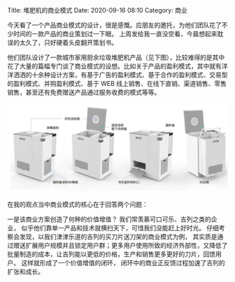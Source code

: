 Title: 堆肥机的商业模式
Date: 2020-09-16 08:10
Category: 商业

今天看了一个产品商业模式的设计，很是感慨。应朋友的邀托，为他们团队花了不少时间的一款产品的商业策划过一下眼。 上周发给我一直没空看，今晨想起来耽误的太久了，只好硬着头皮翻开策划书。

他们团队设计了一款城市家用厨余垃圾堆肥机产品（见下图），比较难得的是其中花了大量的篇幅专门谈了商业模式的设想。比如关于产品的盈利模式，其中就有洋洋洒洒的十余种设计方案，有基于广告的盈利模式、基于合作的盈利模式、交易型的盈利模式、并购盈利模式、基于 WEB 线上销售、在线下直销、渠道销售、零售销售，甚至还有免费赠送产品通过服务收费的模式等等。 

![堆肥机外观](https://github.com/htsong/PelicanBlog/blob/master/content/business/20200916%E5%A0%86%E8%82%A5%E6%9C%BA.png?raw=true)

在我的观点当中商业模式的核心在于回答两个问题： 

一是该商业方案创造了何种的价值增值？ 我们常羡慕可口可乐、吉列之类的企业， 似乎他们靠单一产品和技术就横扫天下，可惜我们没能赶上好时光。 仔细考察会发现，以我们津津乐道的吉列的买刀片送刀架的商业模式为例， 其实质是通过赠送扩展用户规模并且锁定用户群；更多用户使用所致的经济外部性，又降低了批量制造的成本，让吉列能以更低的价格，生产和销售更多更好的刀片，回馈用户。 这样就形成了一个价值增值的闭环， 闭环中的商业正反馈过程加速了吉列的扩张和成长。 

